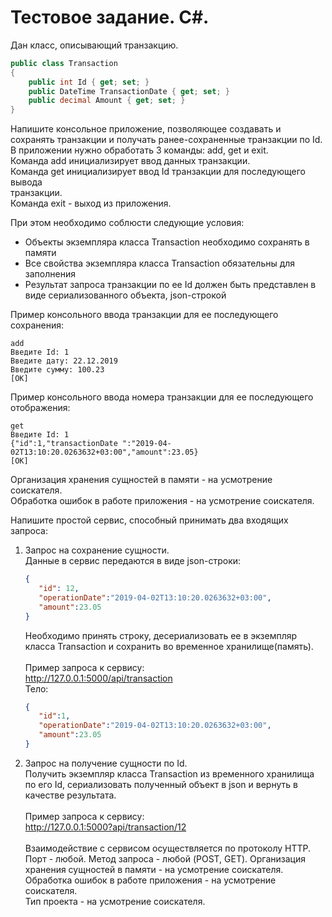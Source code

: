 # Тестовое задание. С#.
Дан класс, описывающий транзакцию.

````c#
public class Transaction
{
    public int Id { get; set; }
    public DateTime TransactionDate { get; set; }
    public decimal Amount { get; set; }
}
````

Напишите консольное приложение, позволяющее создавать и сохранять транзакции и
получать ранее-сохраненные транзакции по Id.<br>
В приложении нужно обработать 3 команды: add, get и exit. <br>
Команда add инициализирует ввод данных транзакции.<br>
Команда get инициализирует ввод Id транзакции для последующего вывода<br>
транзакции.<br>
Команда exit - выход из приложения.<br>

При этом необходимо соблюсти следующие условия:
* Объекты экземпляра класса Transaction необходимо сохранять в памяти
* Все свойства экземпляра класса Transaction обязательны для заполнения
* Результат запроса транзакции по ее Id должен быть представлен в виде
сериализованного объекта, json-строкой

Пример консольного ввода транзакции для ее последующего сохранения:
````
add
Введите Id: 1
Введите дату: 22.12.2019
Введите сумму: 100.23
[OK]
````

Пример консольного ввода номера транзакции для ее последующего отображения:
````
get
Введите Id: 1
{"id":1,"transactionDate ":"2019-04-02T13:10:20.0263632+03:00","amount":23.05}
[OK]
````
Организация хранения сущностей в памяти - на усмотрение соискателя.<br>
Обработка ошибок в работе приложения - на усмотрение соискателя.

Напишите простой сервис, способный принимать два входящих запроса:<br>
1. Запрос на сохранение сущности.<br>
   Данные в сервис передаются в виде json-строки:
   ````json
   {
      "id": 12,
      "operationDate":"2019-04-02T13:10:20.0263632+03:00",
      "amount":23.05
   }
   ````
   Необходимо принять строку, десериализовать ее в экземпляр класса Transaction и
   сохранить во временное хранилище(память).<br><br>
   Пример запроса к сервису:<br>
   http://127.0.0.1:5000/api/transaction <br>
   Тело:
   ````json
   {
      "id":1, 
      "operationDate":"2019-04-02T13:10:20.0263632+03:00",
      "amount":23.05
   }
   ````
3. Запрос на получение сущности по Id.<br>
   Получить экземпляр класса Transaction из временного хранилища по его Id, сериализовать
   полученный объект в json и вернуть в качестве результата.<br><br>
   Пример запроса к сервису:<br>
   http://127.0.0.1:5000?api/transaction/12 <br><br>
   Взаимодействие с сервисом осуществляется по протоколу HTTP.<br>
   Порт - любой. Метод запроса - любой (POST, GET). Организация хранения сущностей
   в памяти - на усмотрение соискателя.<br>
   Обработка ошибок в работе приложения - на усмотрение соискателя.<br>
   Тип проекта - на усмотрение соискателя.
